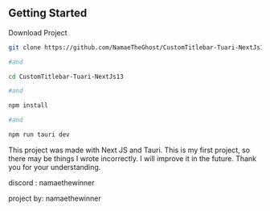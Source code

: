 ## Getting Started

Download Project

```bash
git clone https://github.com/NamaeTheGhost/CustomTitlebar-Tuari-NextJs13.git

#and

cd CustomTitlebar-Tuari-NextJs13

#and

npm install

#and

npm run tauri dev
```

This project was made with Next JS and Tauri. This is my first project, so there may be things I wrote incorrectly. I will improve it in the future. Thank you for your understanding.

discord : namaethewinner

project by: namaethewinner
